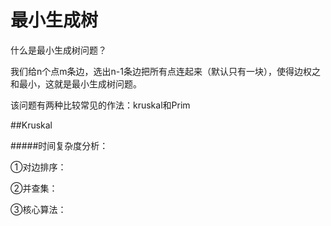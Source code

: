# 最小生成树

什么是最小生成树问题？

我们给n个点m条边，选出n-1条边把所有点连起来（默认只有一块），使得边权之和最小，这就是最小生成树问题。

该问题有两种比较常见的作法：kruskal和Prim

##Kruskal

#####时间复杂度分析：

①对边排序：

②并查集：

③核心算法：